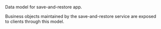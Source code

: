 Data model for save-and-restore app. 

Business objects maintained by the save-and-restore service are exposed to clients through this model.
